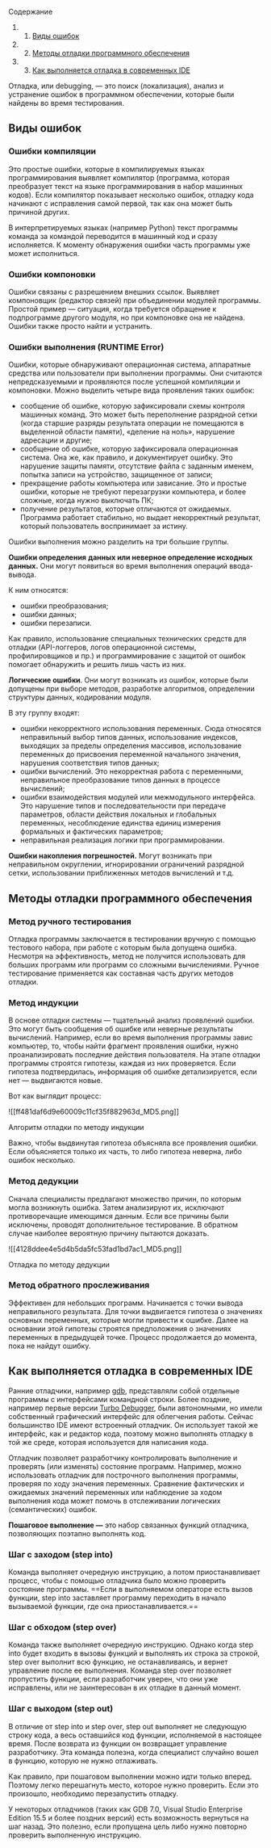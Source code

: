 Содержание

1. 1. [Виды ошибок](https://blog.skillfactory.ru/glossary/otladka-debugging/#виды-ошибок)
2. 2. [Методы отладки программного обеспечения](https://blog.skillfactory.ru/glossary/otladka-debugging/#методы-отладки-программного-обеспечения)
3. 3. [Как выполняется отладка в современных IDE](https://blog.skillfactory.ru/glossary/otladka-debugging/#как-выполняется-отладка-в-современных-ide)

Отладка, или debugging, — это поиск (локализация), анализ и устранение ошибок в программном обеспечении, которые были найдены во время тестирования.
## Виды ошибок

### Ошибки компиляции

Это простые ошибки, которые в компилируемых языках программирования выявляет компилятор (программа, которая преобразует текст на языке программирования в набор машинных кодов). Если компилятор показывает несколько ошибок, отладку кода начинают с исправления самой первой, так как она может быть причиной других.

В интерпретируемых языках (например Python) текст программы команда за командой переводится в машинный код и сразу исполняется. К моменту обнаружения ошибки часть программы уже может исполниться.

### Ошибки компоновки

Ошибки связаны с разрешением внешних ссылок. Выявляет компоновщик (редактор связей) при объединении модулей программы. Простой пример — ситуация, когда требуется обращение к подпрограмме другого модуля, но при компоновке она не найдена. Ошибки также просто найти и устранить.

### Ошибки выполнения (RUNTIME Error)

Ошибки, которые обнаруживают операционная система, аппаратные средства или пользователи при выполнении программы. Они считаются непредсказуемыми и проявляются после успешной компиляции и компоновки. Можно выделить четыре вида проявления таких ошибок:

- сообщение об ошибке, которую зафиксировали схемы контроля машинных команд. Это может быть переполнение разрядной сетки (когда старшие разряды результата операции не помещаются в выделенной области памяти), «деление на ноль», нарушение адресации и другие;
- сообщение об ошибке, которую зафиксировала операционная система. Она же, как правило, и документирует ошибку. Это нарушение защиты памяти, отсутствие файла с заданным именем, попытка записи на устройство, защищенное от записи;
- прекращение работы компьютера или зависание. Это и простые ошибки, которые не требуют перезагрузки компьютера, и более сложные, когда нужно выключать ПК;
- получение результатов, которые отличаются от ожидаемых. Программа работает стабильно, но выдает некорректный результат, который пользователь воспринимает за истину.

Ошибки выполнения можно разделить на три большие группы.

**Ошибки определения** **данных или неверное определение исходных данных.** Они могут появиться во время выполнения операций ввода-вывода.

К ним относятся:

- ошибки преобразования;
- ошибки данных;
- ошибки перезаписи.

Как правило, использование специальных технических средств для отладки (API-логгеров, логов операционной системы, профилировщиков и пр.) и программирование с защитой от ошибок помогает обнаружить и решить лишь часть из них.

**Логические ошибки**. Они могут возникать из ошибок, которые были допущены при выборе методов, разработке алгоритмов, определении структуры данных, кодировании модуля.

В эту группу входят:

- ошибки некорректного использования переменных. Сюда относятся неправильный выбор типов данных, использование индексов, выходящих за пределы определения массивов, использование переменных до присвоения переменной начального значения, нарушения соответствия типов данных;
- ошибки вычислений. Это некорректная работа с переменными, неправильное преобразование типов данных в процессе вычислений;
- ошибки взаимодействия модулей или межмодульного интерфейса. Это нарушение типов и последовательности при передаче параметров, области действия локальных и глобальных переменных, несоблюдение единства единиц измерения формальных и фактических параметров;
- неправильная реализация логики при программировании.

**Ошибки накопления погрешностей.** Могут возникать при неправильном округлении, игнорировании ограничений разрядной сетки, использовании приближенных методов вычислений и т.д.

## Методы отладки программного обеспечения

### Метод ручного тестирования

Отладка программы заключается в тестировании вручную с помощью тестового набора, при работе с которым была допущена ошибка. Несмотря на эффективность, метод не получится использовать для больших программ или программ со сложными вычислениями. Ручное тестирование применяется как составная часть других методов отладки.

### Метод индукции

В основе отладки системы — тщательный анализ проявлений ошибки. Это могут быть сообщения об ошибке или неверные результаты вычислений. Например, если во время выполнения программы завис компьютер, то, чтобы найти фрагмент проявления ошибки, нужно проанализировать последние действия пользователя. На этапе отладки программы строятся гипотезы, каждая из них проверяется. Если гипотеза подтвердилась, информация об ошибке детализируется, если нет — выдвигаются новые.

Вот как выглядит процесс:

![[ff481daf6d9e60009c11cf35f882963d_MD5.png]]

Алгоритм отладки по методу индукции

Важно, чтобы выдвинутая гипотеза объясняла все проявления ошибки. Если объясняется только их часть, то либо гипотеза неверна, либо ошибок несколько.

### Метод дедукции

Сначала специалисты предлагают множество причин, по которым могла возникнуть ошибка. Затем анализируют их, исключают противоречащие имеющимся данным. Если все причины были исключены, проводят дополнительное тестирование. В обратном случае наиболее вероятную причину пытаются доказать.

![[4128ddee4e5d4b5da5fc53fad1bd7ac1_MD5.png]]

Отладка по методу дедукции

### Метод обратного прослеживания

Эффективен для небольших программ. Начинается с точки вывода неправильного результата. Для точки выдвигается гипотеза о значениях основных переменных, которые могли привести к ошибке. Далее на основании этой гипотезы строятся предположения о значениях переменных в предыдущей точке. Процесс продолжается до момента, пока не найдут ошибку.

## Как выполняется отладка в современных IDE

Ранние отладчики, например [gdb](https://en.wikipedia.org/wiki/GNU_Debugger), представляли собой отдельные программы с интерфейсами командной строки. Более поздние, например первые версии [Turbo Debugger](https://en.wikipedia.org/wiki/Borland_Turbo_Debugger), были автономными, но имели собственный графический интерфейс для облегчения работы. Сейчас большинство IDE имеют встроенный отладчик. Он использует такой же интерфейс, как и редактор кода, поэтому можно выполнять отладку в той же среде, которая используется для написания кода.

Отладчик позволяет разработчику контролировать выполнение и проверять (или изменять) состояние программ. Например, можно использовать отладчик для построчного выполнения программы, проверяя по ходу значения переменных. Сравнение фактических и ожидаемых значений переменных или наблюдение за ходом выполнения кода может помочь в отслеживании логических (семантических) ошибок.

**Пошаговое выполнение —** это набор связанных функций отладчика, позволяющих поэтапно выполнять код.

### Шаг с заходом (step into)

Команда выполняет очередную инструкцию, а потом приостанавливает процесс, чтобы с помощью отладчика было можно проверить состояние программы. ==Если в выполняемом операторе есть вызов функции, step into заставляет программу переходить в начало вызываемой функции, где она приостанавливается.==

### Шаг с обходом (step over)

Команда также выполняет очередную инструкцию. Однако когда step into будет входить в вызовы функций и выполнять их строка за строкой, step over выполнит всю функцию, не останавливаясь, и вернет управление после ее выполнения. Команда step over позволяет пропустить функции, если разработчик уверен, что они уже исправлены, или не заинтересован в их отладке в данный момент.

### Шаг с выходом (step out)

В отличие от step into и step over, step out выполняет не следующую строку кода, а весь оставшийся код функции, исполняемой в настоящее время. После возврата из функции он возвращает управление разработчику. Эта команда полезна, когда специалист случайно вошел в функцию, которую не нужно отлаживать.

Как правило, при пошаговом выполнении можно идти только вперед. Поэтому легко перешагнуть место, которое нужно проверить. Если это произошло, необходимо перезапустить отладку.

У некоторых отладчиков (таких как GDB 7.0, Visual Studio Enterprise Edition 15.5 и более поздних версий) есть возможность вернуться на шаг назад. Это полезно, если пропущена цель либо нужно повторно проверить выполненную инструкцию.